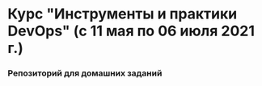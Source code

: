# Курс "Инструменты и практики DevOps" (с 11 мая по 06 июля 2021 г.)

### Репозиторий для домашних заданий


